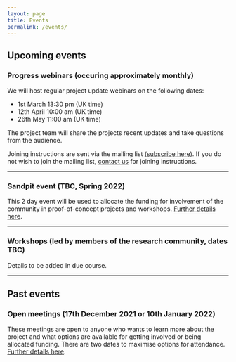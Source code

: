 ```yaml
---
layout: page
title: Events
permalink: /events/
---
```

## Upcoming events

### Progress webinars (occuring approximately monthly)

We will host regular project update webinars on the following dates:  

* 1st March 13:30 pm (UK time)
* 12th April 10:00 am (UK time) 
* 26th May 11:00 am (UK time) 

The project team will share the projects recent updates and take questions from the audience. 

Joining instructions are sent via the mailing list [(subscribe here)](/subscribe). If you do not wish to join the mailing list, [contact us](/contact/) for joining instructions. 

---

### Sandpit event (TBC, Spring 2022)

This 2 day event will be used to allocate the funding for involvement of the community in proof-of-concept projects and workshops. [Further details here](/sandpit/). 

---

### Workshops (led by members of the research community, dates TBC)

Details to be added in due course. 



--- 

## Past events

### Open meetings (17th December 2021 or 10th January 2022) 

These meetings are open to anyone who wants to learn more about the project and what options are available for getting involved or being allocated funding. There are two dates to maximise options for attendance. [Further details here](/open-meetings/). 
